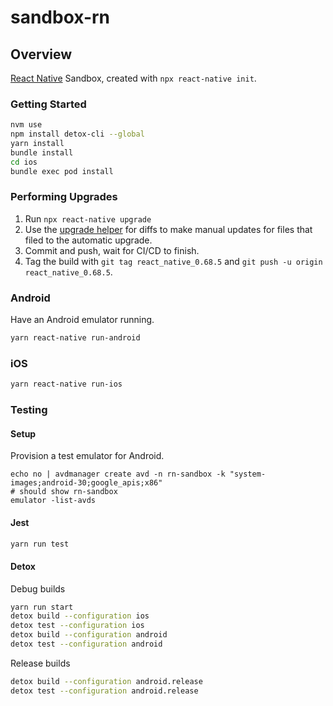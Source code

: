 # sandbox-rn

## Overview

[React Native](https://reactnative.dev/) Sandbox, created with `npx react-native init`.

### Getting Started

```bash
nvm use
npm install detox-cli --global
yarn install
bundle install
cd ios
bundle exec pod install
```

### Performing Upgrades

1. Run `npx react-native upgrade`
2. Use the [upgrade helper](https://react-native-community.github.io/upgrade-helper/) for diffs to make manual updates for files that filed to the automatic upgrade.
3. Commit and push, wait for CI/CD to finish.
4. Tag the build with `git tag react_native_0.68.5` and `git push -u origin react_native_0.68.5`.

### Android

Have an Android emulator running.

```bash
yarn react-native run-android
```

### iOS

```bash
yarn react-native run-ios
```

### Testing

#### Setup


Provision a test emulator for Android.
```
echo no | avdmanager create avd -n rn-sandbox -k "system-images;android-30;google_apis;x86"
# should show rn-sandbox
emulator -list-avds
```

#### Jest

```bash
yarn run test
```

#### Detox

Debug builds

```bash
yarn run start
detox build --configuration ios
detox test --configuration ios
detox build --configuration android
detox test --configuration android
```

Release builds

```bash
detox build --configuration android.release
detox test --configuration android.release
```
